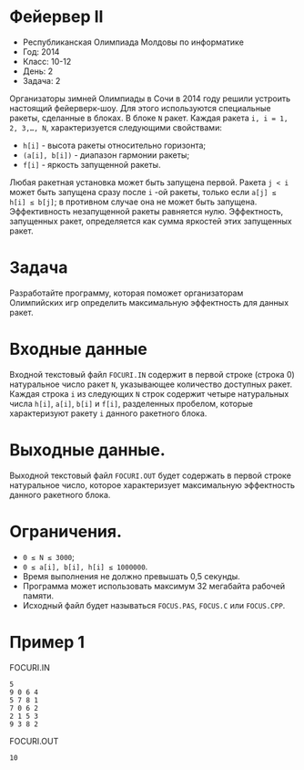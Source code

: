 # Фейервер II

* Республиканская Олимпиада Молдовы по информатике
* Год: 2014
* Класс: 10-12
* День: 2
* Задача: 2

Организаторы зимней Олимпиады в Сочи в 2014 году решили устроить настоящий фейерверк-шоу. 
Для этого используются специальные ракеты, сделанные в блоках. 
В блоке `N` ракет. 
Каждая ракета `i, i = 1, 2, 3,…, N`, характеризуется следующими свойствами:
* `h[i]` - высота ракеты относительно горизонта;
* `(a[i], b[i])` - диапазон гармонии ракеты;
* `f[i]` - яркость запущенной ракеты.

Любая ракетная установка может быть запущена первой. 
Ракета `j < i` может быть запущена сразу после `i` -ой ракеты, только если `a[j] ≤ h[i] ≤ b[j]`; 
в противном случае она не может быть запущена. 
Эффективность незапущенной ракеты равняется нулю. 
Эффектность, запущенных ракет, определяется как сумма яркостей этих запущенных ракет.

# Задача 
Разработайте программу, которая поможет организаторам Олимпийских игр определить максимальную эффектность 
для данных ракет.

# Входные данные 
Входной текстовый файл `FOCURI.IN` содержит в первой строке (строка 0) натуральное число ракет `N`, указывающее 
количество доступных ракет. 
Каждая строка `i` из следующих `N` строк содержит четыре натуральных числа `h[i]`, `a[i]`, `b[i]` и `f[i]`, 
разделенных пробелом, которые характеризуют ракету `i` данного ракетного блока.

# Выходные данные. 
Выходной текстовый файл `FOCURI.OUT` будет содержать в первой строке натуральное число, которое характеризует 
максимальную эффектность данного ракетного блока.

# Ограничения. 
* `0 ≤ N ≤ 3000`; 
* `0 ≤ a[i], b[i], h[i] ≤ 1000000`. 
* Время выполнения не должно превышать 0,5 секунды. 
* Программа может использовать максимум 32 мегабайта рабочей памяти. 
* Исходный файл будет называться `FOCUS.PAS`, `FOCUS.C` или `FOCUS.CPP`.


# Пример 1
FOCURI.IN
```
5
9 0 6 4
5 7 8 1
7 0 6 2
2 1 5 3
9 3 8 2
```

FOCURI.OUT
```
10
```
